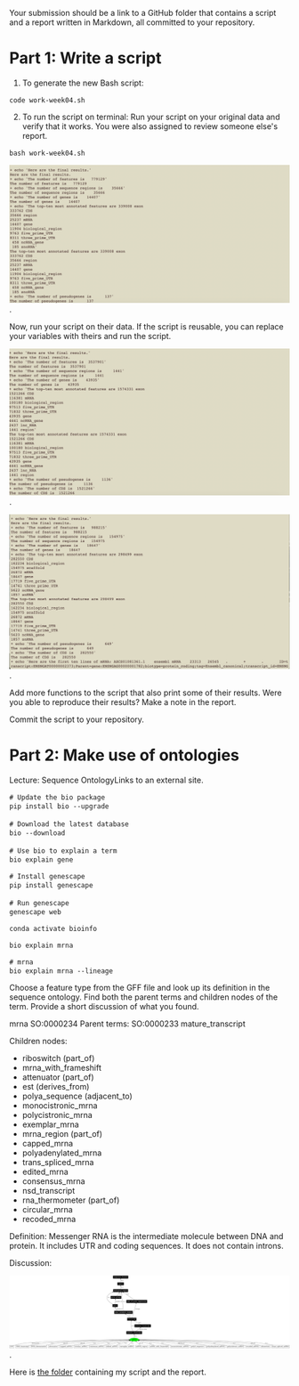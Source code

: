 Your submission should be a link to a GitHub folder that contains a script and a report written in Markdown, all committed to your repository.

# Part 1: Write a script

1. To generate the new Bash script:

```
code work-week04.sh
```

2. To run the script on terminal:
Run your script on your original data and verify that it works. You were also assigned to review someone else's report.

```
bash work-week04.sh
```

![my result](https://github.com/nhokchihiro/appbio24-tramha/blob/main/Week04/Images/my_species.png).

Now, run your script on their data. If the script is reusable, you can replace your variables with theirs and run the script. 

![Jessica Nicole Eckard](https://github.com/nhokchihiro/appbio24-tramha/blob/main/Week04/Images/Jessica_species.png).

![Md. Mahib Ullah](https://github.com/nhokchihiro/appbio24-tramha/blob/main/Week04/Images/Md_species.png).

Add more functions to the script that also print some of their results. Were you able to reproduce their results? Make a note in the report.

Commit the script to your repository.

# Part 2: Make use of ontologies

Lecture: Sequence OntologyLinks to an external site.



```
# Update the bio package
pip install bio --upgrade

# Download the latest database
bio --download

# Use bio to explain a term
bio explain gene
```

```
# Install genescape
pip install genescape

# Run genescape
genescape web
```

```
conda activate bioinfo 
```

```
bio explain mrna
```

```
# mrna
bio explain mrna --lineage
```

Choose a feature type from the GFF file and look up its definition in the sequence ontology.
Find both the parent terms and children nodes of the term.
Provide a short discussion of what you found.

mrna SO:0000234
Parent terms:  SO:0000233  mature_transcript

Children nodes:
- riboswitch (part_of)
- mrna_with_frameshift 
- attenuator (part_of)
- est (derives_from)
- polya_sequence (adjacent_to)
- monocistronic_mrna 
- polycistronic_mrna 
- exemplar_mrna 
- mrna_region (part_of)
- capped_mrna 
- polyadenylated_mrna 
- trans_spliced_mrna 
- edited_mrna 
- consensus_mrna 
- nsd_transcript 
- rna_thermometer (part_of)
- circular_mrna 
- recoded_mrna

Definition: Messenger RNA is the intermediate molecule between DNA and protein. It includes UTR and coding sequences. It does not contain introns.

Discussion: 

 ![hierarchy image](https://github.com/nhokchihiro/appbio24-tramha/blob/main/Week04/Images/mrna-ontology.png).

Here is [the folder](https://github.com/nhokchihiro/appbio24-tramha/tree/main/Week04) containing my script and the report.

